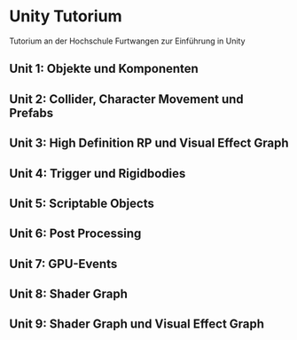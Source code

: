 # Unity Tutorium
Tutorium an der Hochschule Furtwangen zur Einführung in Unity

## Unit 1: Objekte und Komponenten

## Unit 2: Collider, Character Movement und Prefabs

## Unit 3: High Definition RP und Visual Effect Graph

## Unit 4: Trigger und Rigidbodies

## Unit 5: Scriptable Objects

## Unit 6: Post Processing

## Unit 7: GPU-Events

## Unit 8: Shader Graph

## Unit 9: Shader Graph und Visual Effect Graph

